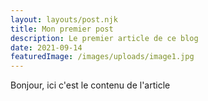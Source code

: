 ```yaml
---
layout: layouts/post.njk
title: Mon premier post
description: Le premier article de ce blog
date: 2021-09-14
featuredImage: /images/uploads/image1.jpg
---
```

<!-- Les meta données de chaque articles sont défini dans ce fichier .md !-->

Bonjour, ici c'est le contenu de l'article